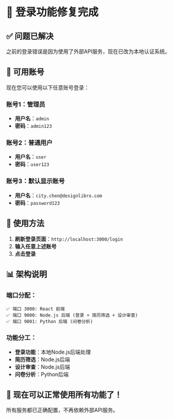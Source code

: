 # 🔐 登录功能修复完成

## ✅ **问题已解决**

之前的登录错误是因为使用了外部API服务，现在已改为本地认证系统。

## 🎯 **可用账号**

现在您可以使用以下任意账号登录：

### 账号1：管理员
- **用户名**：`admin`
- **密码**：`admin123`

### 账号2：普通用户  
- **用户名**：`user`
- **密码**：`user123`

### 账号3：默认显示账号
- **用户名**：`city.chen@designlibro.com`
- **密码**：`password123`

## 🚀 **使用方法**

1. **刷新登录页面**：`http://localhost:3000/login`
2. **输入任意上述账号**
3. **点击登录**

## 📊 **架构说明**

### **端口分配**：
```
✅ 端口 3000: React 前端
✅ 端口 9000: Node.js 后端 (登录 + 简历筛选 + 设计审查)  
✅ 端口 9001: Python 后端 (问卷分析)
```

### **功能分工**：
- **登录功能**：本地Node.js后端处理
- **简历筛选**：Node.js后端
- **设计审查**：Node.js后端  
- **问卷分析**：Python后端

## 🎉 **现在可以正常使用所有功能了！**

所有服务都已正确配置，不再依赖外部API服务。 